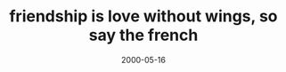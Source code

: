 ---
layout: base.njk
title : 'friendship is love without wings, so say the french' 
view_title : 'friendship is love without wings, so say the french' 
year : '2000' 
date : '2000-05-16' 
img_file : '/drawing/loveisfriend.png' 
html_file : 'frindislove' 
next_html : 'spitting.html' 
year_order : '308' 
permalink : "title/{{html_file}}.html"
---